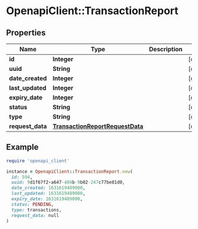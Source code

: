 # OpenapiClient::TransactionReport

## Properties

| Name | Type | Description | Notes |
| ---- | ---- | ----------- | ----- |
| **id** | **Integer** |  | [optional] |
| **uuid** | **String** |  | [optional] |
| **date_created** | **Integer** |  | [optional] |
| **last_updated** | **Integer** |  | [optional] |
| **expiry_date** | **Integer** |  | [optional] |
| **status** | **String** |  | [optional] |
| **type** | **String** |  | [optional] |
| **request_data** | [**TransactionReportRequestData**](TransactionReportRequestData.md) |  | [optional] |

## Example

```ruby
require 'openapi_client'

instance = OpenapiClient::TransactionReport.new(
  id: 594,
  uuid: 9d1f67f2-a647-404b-9b02-247c77be81d0,
  date_created: 1631619489000,
  last_updated: 1631619489000,
  expiry_date: 1631619489000,
  status: PENDING,
  type: transactions,
  request_data: null
)
```

